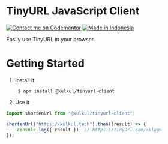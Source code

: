 # TinyURL JavaScript Client

[![Contact me on Codementor](https://cdn.codementor.io/badges/contact_me_github.svg)](https://www.codementor.io/amappuji?utm_source=github&utm_medium=button&utm_term=amappuji&utm_campaign=github)
[![Made in Indonesia](https://made-in-indonesia.github.io/made-in-indonesia.svg)](https://github.com/made-in-indonesia/made-in-indonesia)

Easily use TinyURL in your browser.

# Getting Started

1. Install it

        $ npm install @kulkul/tinyurl-client

2. Use it

```javascript
import shortenUrl from "@kulkul/tinyurl-client";

shortenUrl("https://kulkul.tech").then((result) => {
    console.log({ result }); // https://tinyurl.com/<slug>
});
```
